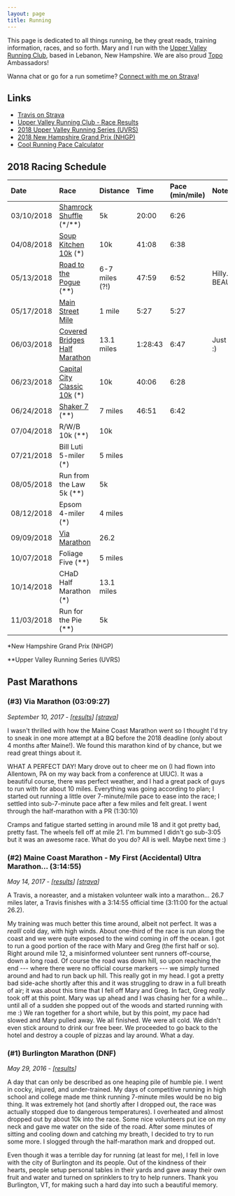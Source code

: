 ```yaml
---
layout: page
title: Running
---
```


This page is dedicated to all things running, be they great reads, training information, races, and so forth.
Mary and I run with the [Upper Valley Running Club](http://uppervalleyrunningclub.org/), based in Lebanon, New Hampshire.
We are also proud [Topo](https://www.topoathletic.com/) Ambassadors!

Wanna chat or go for a run sometime? [Connect with me on Strava](https://www.strava.com/athletes/traviswpeters)!

## Links

* [Travis on Strava](https://www.strava.com/athletes/traviswpeters)
* [Upper Valley Running Club - Race Results](http://uppervalleyrunningclub.org/race-results-page/?race_id=0&runner_id=171)
* [2018 Upper Valley Running Series (UVRS)](http://uppervalleyrunningclub.org/2018-uvrs/)
* [2018 New Hampshire Grand Prix (NHGP)](http://uppervalleyrunningclub.org/2018-uvrs/)
* [Cool Running Pace Calculator](http://www.coolrunning.com/engine/4/4_1/96.shtml)

<!--

## TODO: Calculators

Option 1 (basic): add total distance, plus time (in hours, minutes, seconds) => avg. pace/mile
    - bonus: extend to support kilometers, not just miles.
Option 2: Add mile splits (mile 1, mile 2, ...) and have it sum them => total time, avg. pace/mile
    - allow option to "select" a subset of the miles, and compute total time/avg. pace/mile just for the selected miles

distance_in_miles = 5;
hours = 0;
minutes = 0;
seconds = 0;
total_time_in_seconds = (hours * 60 * 60) + (minutes * 60) + (seconds * 1); -->

## 2018 Racing Schedule

<div class="travis-table" markdown="1">

| Date       | Race                                                                                                | Distance       | Time       | Pace (min/mile) |  Notes                 |
| :--------- | :-------------------------------------------------------------------------------------------------- | :------------- | :--------- | :-------------- | :--------------------- |
| 03/10/2018 | [Shamrock Shuffle](https://lebanonnh.gov/820/Results) (*/**)                                        | 5k             | 20:00      | 6:26            | |
| 04/08/2018 | [Soup Kitchen 10k](http://nsks.org/racehome0.aspx) (*)                                              | 10k            | 41:08      | 6:38            | |
| 05/13/2018 | [Road to the Pogue](http://www.roadtothepogue.com/) (**)                                            | 6-7 miles (?!) | 47:59      | 6:52            | Hilly. BEAUTIFUL!      |
| 05/17/2018 | [Main Street Mile](https://www.hanoverrec.com/info/activities/program_details.aspx?ProgramID=30114) | 1 mile         | 5:27       | 5:27            | |
| 06/03/2018 | [Covered Bridges Half Marathon](http://cbhm.com/)                                                   | 13.1 miles     | 1:28:43    | 6:47            | Just perfect :)        |
| 06/23/2018 | [Capital City Classic 10k](http://www.iresultslive.com/?op=individual&eid=3216&refid=45910458)  (*) | 10k            | 40:06      | 6:28            | |
| 06/24/2018 | [Shaker 7](http://www.iresultslive.com/?op=summary&eid=3313) (**)                                   | 7 miles        | 46:51      | 6:42            | |
| 07/04/2018 | R/W/B 10k  (**)    | 10k        |                 |                  |    |
| 07/21/2018 | Bill Luti 5-miler (*)   | 5 miles        |                 |                  |    |
| 08/05/2018 | Run from the Law 5k (**)     | 5k        |                 |                  |    |
| 08/12/2018 | Epsom 4-miler (*)   | 4 miles        |                 |                  |    |
| 09/09/2018 | [Via Marathon](http://www.viamarathon.org/)     | 26.2        |                 |                  |    |
| 10/07/2018 | Foliage Five  (**)    | 5 miles        |                 |                  |    |
| 10/14/2018 | CHaD Half Marathon (*)    | 13.1 miles        |                 |                  |    |
| 11/03/2018 | Run for the Pie  (**)    | 5k        |                 |                  |    |

</div>

\*New Hampshire Grand Prix (NHGP)

\*\*Upper Valley Running Series (UVRS)

## Past Marathons

### (#3) Via Marathon (03:09:27)
*September 10, 2017 - [[results](https://results.chronotrack.com/event/results/event/event-32681)] [[strava](https://www.strava.com/activities/1178239615)]*

I wasn't thrilled with how the Maine Coast Marathon went so I thought I'd try to sneak in one more attempt at a BQ before the 2018 deadline (only about 4 months after Maine!).
We found this marathon kind of by chance, but we read great things about it.

WHAT A PERFECT DAY!
Mary drove out to cheer me on (I had flown into Allentown, PA on my way back from a conference at UIUC).
It was a beautiful course, there was perfect weather, and I had a great pack of guys to run with for about 10 miles.
Everything was going according to plan;
I started out running a little over 7-minute/mile pace to ease into the race;
I settled into sub-7-minute pace after a few miles and felt great.
I went through the half-marathon with a PR (1:30:10)

Cramps and fatigue started setting in around mile 18 and it got pretty bad, pretty fast.
The wheels fell off at mile 21.
I'm bummed I didn't go sub-3:05 but it was an awesome race.
What do you do? All is well. Maybe next time :)

### (#2) Maine Coast Marathon - My First (Accidental) Ultra Marathon... (3:14:55)
*May 14, 2017 - [[results](https://my.racewire.com/results/33401/37916)] [[strava](https://www.strava.com/activities/987404829)]*

A Travis, a noreaster, and a mistaken volunteer walk into a marathon...
26.7 miles later, a Travis finishes with a 3:14:55 official time (3:11:00 for the actual 26.2).

My training was much better this time around, albeit not perfect.
It was a *realll* cold day, with high winds.
About one-third of the race is run along the coast and we were quite exposed to the wind coming in off the ocean.
I got to run a good portion of the race with Mary and Greg (the first half or so).
Right around mile 12, a misinformed volunteer sent runners off-course, down a long road.
Of course the road was down hill, so upon reaching the end --- where there were no official course markers --- we simply turned around and had to run back up hill.
This really got in my head.
I got a pretty bad side-ache shortly after this and it was struggling to draw in a full breath of air;
it was about this time that I fell off Mary and Greg.
In fact, Greg *really* took off at this point.
Mary was up ahead and I was chasing her for a while... until all of a sudden she popped out of the woods and started running with me :)
We ran together for a short while, but by this point, my pace had slowed and Mary pulled away.
We all finished. We were all cold. We didn't even stick around to drink our free beer.
We proceeded to go back to the hotel and destroy a couple of pizzas and lay around.
What a day.

### (#1) Burlington Marathon (DNF)
*May 29, 2016 -  [[results](http://www.coolrunning.com/results/16/vt/May29_28thPe_set1.shtml)]*

A day that can only be described as one heaping pile of humble pie.
I went in cocky, injured, and under-trained.
My days of competitive running in high school and college made me think running 7-minute miles would be no big thing.
It was extremely hot (and shortly after I dropped out, the race was actually stopped due to dangerous temperatures).
I overheated and almost dropped out by about 10k into the race.
Some nice volunteers put ice on my neck and gave me water on the side of the road.
After some minutes of sitting and cooling down and catching my breath, I decided to try to run some more.
I slogged through the half-marathon mark and dropped out.

Even though it was a terrible day for running (at least for me), I fell in love with the city of Burlington and its people.
Out of the kindness of their hearts, people setup personal tables in their yards and gave away their own fruit and water and turned on sprinklers to try to help runners.
Thank you Burlington, VT, for making such a hard day into such a beautiful memory.
